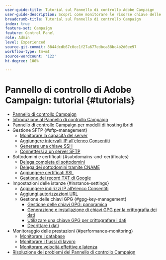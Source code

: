 ```yaml
---
user-guide-title: Tutorial sul Pannello di controllo Adobe Campaign
user-guide-description: Scopri come monitorare le risorse chiave delle istanze di Adobe Campaign ed eseguire attività di amministrazione nel Pannello di controllo Campaign.
breadcrumb-title: Tutorial sul Pannello di controllo Campaign
index: true
feature-set: Campaign
feature: Control Panel
role: Admin
level: Experienced
source-git-commit: 8844dcdb67c0ec1f27a677edbca88bc4b2d0ee97
workflow-type: tm+mt
source-wordcount: '122'
ht-degree: 100%

---
```



# Pannello di controllo di Adobe Campaign: tutorial {#tutorials}

+ [Pannello di controllo Campaign](/help/control-panel-overview.md)
+ [Introduzione al Pannello di controllo Campaign](/help/get-started-with-control-panel.md)
+ [Pannello di controllo Campaign per modelli di hosting ibridi](/help/control-panel-for-hybrid-hosting-models.md)
+ Gestione SFTP {#sftp-management}
   + [Monitorare la capacità del server](/help/sftp-management/monitor-server-capacity.md)
   + [Aggiungere intervalli IP all’elenco Consentiti](/help/sftp-management/allowlist-ip-range.md)
   + [Generare una chiave SSH](/help/sftp-management/generate-ssh-key.md)
   + [Connettersi a un server SFTP](/help/sftp-management/connect-to-sftp-server.md)
+ Sottodomini e certificati {#subdomains-and-certificates}
   + [Delega completa di sottodomini](/help/subdomains-and-certificates/subdomain-delegation.md)
   + [Delega dei sottodomini tramite CNAME](/help/subdomains-and-certificates/delegate-subdomains-using-cname.md)
   + [Aggiungere certificati SSL](/help/subdomains-and-certificates/add-ssl-certificates.md)
   + [Gestione dei record TXT di Google](/help/subdomains-and-certificates/google-txt-record-management.md)
+ Impostazioni delle istanze {#instance-settings}
   + [Aggiungere indirizzi IP all’elenco Consentiti](/help/instance-settings/allowlist-ip-adresses.md)
   + [Aggiungi autorizzazioni URL](/help/instance-settings/add-url-permissions.md)
   + Gestione delle chiavi GPG {#gpg-key-management}
      + [Gestione delle chiavi GPG: panoramica](/help/instance-settings/gpg-key-management/gpg-key-management-overview.md)
      + [Generazione e installazione di chiavi GPG per la crittografia dei dati](/help/instance-settings/gpg-key-management/generate-and-install-gpg-keys-for-data-encryption.md)
      + [Utilizzare una chiave GPG per crittografare i dati](/help/instance-settings/gpg-key-management/use-a-gpg-key-to-encrypt-data.md)
      + [Decrittare i dati](/help/instance-settings/gpg-key-management/decrypt-data.md)
+ Monitoraggio delle prestazioni {#performance-monitoring}
   + [Monitorare i database](/help/performance-monitoring/monitor-databases.md)
   + [Monitorare i flussi di lavoro](/help/performance-monitoring/monitor-workflows.md)
   + [Monitorare velocità effettive e latenza](/help/performance-monitoring/monitor-throughputs-and-latency.md)
+ [Risoluzione dei problemi del Pannello di controllo Campaign](/help/trouble-shooting.md)
